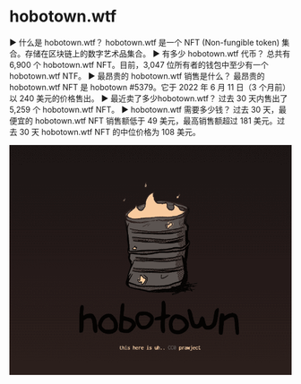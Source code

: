# hobotown.wtf

▶ 什么是 hobotown.wtf？
hobotown.wtf 是一个 NFT (Non-fungible token) 集合。存储在区块链上的数字艺术品集合。
▶ 有多少 hobotown.wtf 代币？
总共有 6,900 个 hobotown.wtf NFT。目前，3,047 位所有者的钱包中至少有一个 hobotown.wtf NTF。
▶ 最昂贵的 hobotown.wtf 销售是什么？
最昂贵的 hobotown.wtf NFT 是 hobotown #5379。它于 2022 年 6 月 11 日（3 个月前）以 240 美元的价格售出。
▶ 最近卖了多少hobotown.wtf？
过去 30 天内售出了 5,259 个 hobotown.wtf NFT。
▶ hobotown.wtf 需要多少钱？
过去 30 天，最便宜的 hobotown.wtf NFT 销售额低于 49 美元，最高销售额超过 181 美元。过去 30 天 hobotown.wtf NFT 的中位价格为 108 美元。

![nft](01.png)

